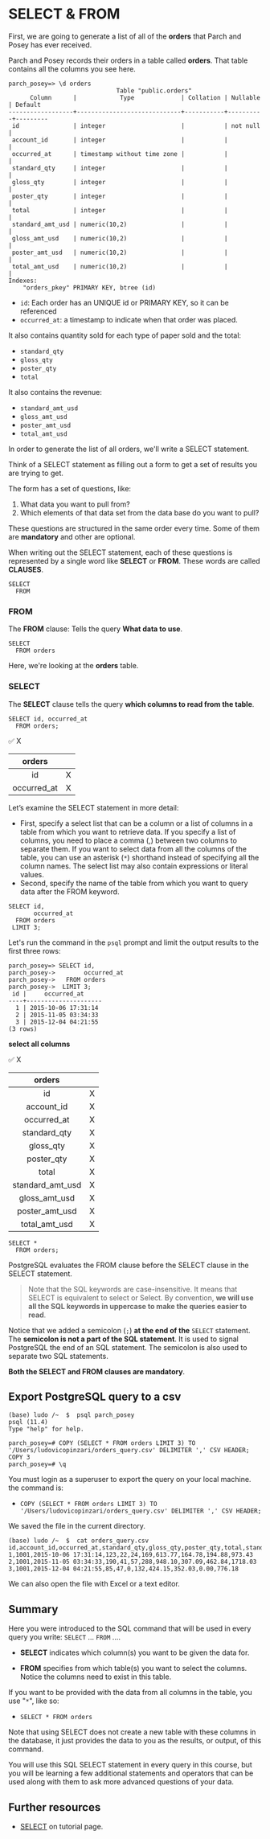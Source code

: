 # SELECT & FROM

First, we are going to generate a list of all of the **orders** that Parch and Posey has ever received.

Parch and Posey records their orders in a table called **orders**. That table contains all the columns you see here.

```console
parch_posey=> \d orders
                              Table "public.orders"
      Column      |            Type             | Collation | Nullable | Default
------------------+-----------------------------+-----------+----------+---------
 id               | integer                     |           | not null |
 account_id       | integer                     |           |          |
 occurred_at      | timestamp without time zone |           |          |
 standard_qty     | integer                     |           |          |
 gloss_qty        | integer                     |           |          |
 poster_qty       | integer                     |           |          |
 total            | integer                     |           |          |
 standard_amt_usd | numeric(10,2)               |           |          |
 gloss_amt_usd    | numeric(10,2)               |           |          |
 poster_amt_usd   | numeric(10,2)               |           |          |
 total_amt_usd    | numeric(10,2)               |           |          |
Indexes:
    "orders_pkey" PRIMARY KEY, btree (id)
```

- `id`: Each order has an UNIQUE id or PRIMARY KEY, so it can be referenced
- `occurred_at`: a timestamp to indicate when that order was placed.

It also contains quantity sold for each type of paper sold and the total:

- `standard_qty`
- `gloss_qty`
- `poster_qty`
- `total`

It also contains the revenue:

- `standard_amt_usd`
- `gloss_amt_usd`
- `poster_amt_usd`
- `total_amt_usd`

In order to generate the list of all orders, we'll write a SELECT statement.

Think of a SELECT statement as filling out a form to get a set of results you are trying to get.

The form has a set of questions, like:

1. What data you want to pull from?
2. Which elements of that data set from the data base do you want to pull?

These questions are structured in the same order every time. Some of them are **mandatory** and other are optional.

When writing out the SELECT statement, each of these questions is represented by a single word like **SELECT** or **FROM**. These words are called **CLAUSES**.

```console
SELECT
  FROM
```

### FROM

The **FROM** clause: Tells the query **What data to use**.

```console
SELECT
  FROM orders
```

Here, we're looking at the **orders** table.

### SELECT

The **SELECT** clause tells the query **which columns to read from the table**.

```console
SELECT id, occurred_at
  FROM orders;
```

:white_check_mark: X

| orders          | |
|:-----------------:|---: |
|id               |   X |
|occurred_at       |   X |

Let’s examine the SELECT statement in more detail:

- First, specify a select list that can be a column or a list of columns in a table from which you want to retrieve data. If you specify a list of columns, you need to place a comma (,) between two columns to separate them. If you want to select data from all the columns of the table, you can use an asterisk (`*`) shorthand instead of specifying all the column names. The select list may also contain expressions or literal values.
- Second, specify the name of the table from which you want to query data after the FROM keyword.

```console
SELECT id,
       occurred_at
  FROM orders
 LIMIT 3;
```

Let's run the command in the `psql` prompt and limit the output results to the first three rows:

```console
parch_posey=> SELECT id,
parch_posey->        occurred_at
parch_posey->   FROM orders
parch_posey->  LIMIT 3;
 id |     occurred_at
----+---------------------
  1 | 2015-10-06 17:31:14
  2 | 2015-11-05 03:34:33
  3 | 2015-12-04 04:21:55
(3 rows)
```



**select all columns**

:white_check_mark: X

| orders          | |
|:-----------------:|---: |
|id               |   X |
|account_id       |   X |
|occurred_at      |   X |
|standard_qty     |   X |
|gloss_qty        |   X |
|poster_qty       |   X |
|total            |   X |
|standard_amt_usd |   X |
|gloss_amt_usd    |   X |
|poster_amt_usd   |   X |
|total_amt_usd    |   X |

```console
SELECT *
  FROM orders;
```
PostgreSQL evaluates the FROM clause before the SELECT clause in the SELECT statement.

> Note that the SQL keywords are case-insensitive. It means that SELECT is equivalent to select or Select. By convention, **we will use all the SQL keywords in uppercase to make the queries easier to read**.

Notice that we added a semicolon (`;`) **at the end of the** `SELECT` statement. The **semicolon is not a part of the SQL statement**. It is used to signal PostgreSQL the end of an SQL statement. The semicolon is also used to separate two SQL statements.

**Both the SELECT and FROM clauses are mandatory**.

## Export PostgreSQL query to a csv

```console
(base) ludo /~  $  psql parch_posey
psql (11.4)
Type "help" for help.

parch_posey=# COPY (SELECT * FROM orders LIMIT 3) TO '/Users/ludovicopinzari/orders_query.csv' DELIMITER ',' CSV HEADER;
COPY 3
parch_posey=# \q
```

You must login as a superuser to export the query on your local machine. the command is:

- `COPY (SELECT * FROM orders LIMIT 3) TO '/Users/ludovicopinzari/orders_query.csv' DELIMITER ',' CSV HEADER;`

We saved the file in the current directory.

```console
(base) ludo /~  $  cat orders_query.csv
id,account_id,occurred_at,standard_qty,gloss_qty,poster_qty,total,standard_amt_usd,gloss_amt_usd,poster_amt_usd,total_amt_usd
1,1001,2015-10-06 17:31:14,123,22,24,169,613.77,164.78,194.88,973.43
2,1001,2015-11-05 03:34:33,190,41,57,288,948.10,307.09,462.84,1718.03
3,1001,2015-12-04 04:21:55,85,47,0,132,424.15,352.03,0.00,776.18
```

We can also open the file with Excel or a text editor.

## Summary

Here you were introduced to the SQL command that will be used in every query you write: `SELECT` ... `FROM` ....

- **SELECT** indicates which column(s) you want to be given the data for.

- **FROM** specifies from which table(s) you want to select the columns. Notice the columns need to exist in this table.

If you want to be provided with the data from all columns in the table, you use "`*`", like so:

- `SELECT * FROM orders`

Note that using SELECT does not create a new table with these columns in the database, it just provides the data to you as the results, or output, of this command.

You will use this SQL SELECT statement in every query in this course, but you will be learning a few additional statements and operators that can be used along with them to ask more advanced questions of your data.

## Further resources

- [SELECT](https://www.postgresqltutorial.com/postgresql-tutorial/postgresql-select/) on  tutorial page.
